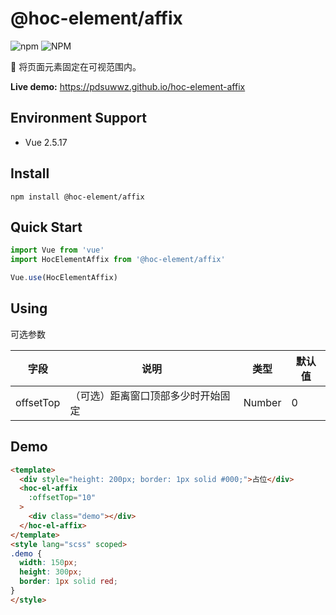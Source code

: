 # @hoc-element/affix

![npm](https://img.shields.io/npm/v/@hoc-element/affix)  ![NPM](https://img.shields.io/npm/l/@hoc-element/affix)

📌 将页面元素固定在可视范围内。

**Live demo:** https://pdsuwwz.github.io/hoc-element-affix

## Environment Support

* Vue 2.5.17

## Install

```shell
npm install @hoc-element/affix
```

## Quick Start

```js
import Vue from 'vue'
import HocElementAffix from '@hoc-element/affix'

Vue.use(HocElementAffix)
```

## Using

可选参数

| 字段 | 说明 | 类型 | 默认值 |
| -------- | -------- | -------- | -------- |
| offsetTop | （可选）距离窗口顶部多少时开始固定 | Number | 0 |

## Demo

```html
<template>
  <div style="height: 200px; border: 1px solid #000;">占位</div>
  <hoc-el-affix
    :offsetTop="10"
  >
    <div class="demo"></div>
  </hoc-el-affix>
</template>
<style lang="scss" scoped>
.demo {
  width: 150px;
  height: 300px;
  border: 1px solid red;
}
</style>

```


